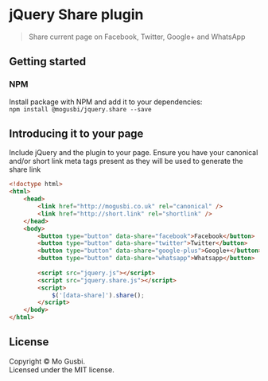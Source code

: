# jQuery Share plugin
> Share current page on Facebook, Twitter, Google+ and WhatsApp

## Getting started
### NPM
Install package with NPM and add it to your dependencies:  
`npm install @mogusbi/jquery.share --save`

## Introducing it to your page
Include jQuery and the plugin to your page. Ensure you have your canonical and/or short link meta tags present as they will be used to generate the share link

```html
<!doctype html>
<html>
	<head>
		<link href="http://mogusbi.co.uk" rel="canonical" />
		<link href="http://short.link" rel="shortlink" />
	</head>
	<body>
		<button type="button" data-share="facebook">Facebook</button>
		<button type="button" data-share="twitter">Twitter</button>
		<button type="button" data-share="google-plus">Google+</button>
		<button type="button" data-share="whatsapp">Whatsapp</button>
		
		<script src="jquery.js"></script>
		<script src="jquery.share.js"></script>
		<script>
			$('[data-share]').share();
		</script>
	</body>
</html>
```

## License
Copyright &copy; Mo Gusbi.  
Licensed under the MIT license.